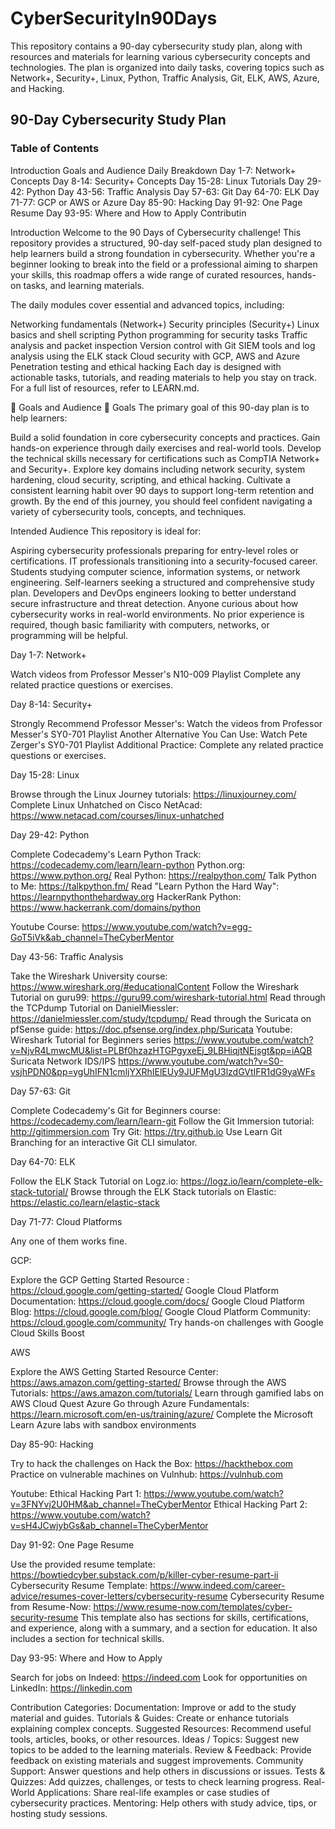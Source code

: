 # CyberSecurityIn90Days
This repository contains a 90-day cybersecurity study plan, along with resources and materials for learning various cybersecurity concepts and technologies. The plan is organized into daily tasks, covering topics such as Network+, Security+, Linux, Python, Traffic Analysis, Git, ELK, AWS, Azure, and Hacking. 

## 90-Day Cybersecurity Study Plan

### Table of Contents
Introduction
Goals and Audience
Daily Breakdown
Day 1-7: Network+ Concepts
Day 8-14: Security+ Concepts
Day 15-28: Linux Tutorials
Day 29-42: Python
Day 43-56: Traffic Analysis
Day 57-63: Git
Day 64-70: ELK
Day 71-77: GCP or AWS or Azure
Day 85-90: Hacking
Day 91-92: One Page Resume
Day 93-95: Where and How to Apply
Contributin

Introduction
Welcome to the 90 Days of Cybersecurity challenge!
This repository provides a structured, 90-day self-paced study plan designed to help learners build a strong foundation in cybersecurity. Whether you're a beginner looking to break into the field or a professional aiming to sharpen your skills, this roadmap offers a wide range of curated resources, hands-on tasks, and learning materials.

The daily modules cover essential and advanced topics, including:

Networking fundamentals (Network+)
Security principles (Security+)
Linux basics and shell scripting
Python programming for security tasks
Traffic analysis and packet inspection
Version control with Git
SIEM tools and log analysis using the ELK stack
Cloud security with GCP, AWS and Azure
Penetration testing and ethical hacking
Each day is designed with actionable tasks, tutorials, and reading materials to help you stay on track. For a full list of resources, refer to LEARN.md.

🎯 Goals and Audience
📌 Goals
The primary goal of this 90-day plan is to help learners:

Build a solid foundation in core cybersecurity concepts and practices.
Gain hands-on experience through daily exercises and real-world tools.
Develop the technical skills necessary for certifications such as CompTIA Network+ and Security+.
Explore key domains including network security, system hardening, cloud security, scripting, and ethical hacking.
Cultivate a consistent learning habit over 90 days to support long-term retention and growth.
By the end of this journey, you should feel confident navigating a variety of cybersecurity tools, concepts, and techniques.

Intended Audience
This repository is ideal for:

Aspiring cybersecurity professionals preparing for entry-level roles or certifications.
IT professionals transitioning into a security-focused career.
Students studying computer science, information systems, or network engineering.
Self-learners seeking a structured and comprehensive study plan.
Developers and DevOps engineers looking to better understand secure infrastructure and threat detection.
Anyone curious about how cybersecurity works in real-world environments.
No prior experience is required, though basic familiarity with computers, networks, or programming will be helpful.

Day 1-7: Network+

Watch videos from Professor Messer's N10-009 Playlist
Complete any related practice questions or exercises.

Day 8-14: Security+

Strongly Recommend Professor Messer's:
Watch the videos from Professor Messer's SY0-701 Playlist
Another Alternative You Can Use:
Watch Pete Zerger's SY0-701 Playlist
Additional Practice:
Complete any related practice questions or exercises.

Day 15-28: Linux

Browse through the Linux Journey tutorials: https://linuxjourney.com/
Complete Linux Unhatched on Cisco NetAcad: https://www.netacad.com/courses/linux-unhatched

Day 29-42: Python

Complete Codecademy's Learn Python Track: https://codecademy.com/learn/learn-python
Python.org: https://www.python.org/
Real Python: https://realpython.com/
Talk Python to Me: https://talkpython.fm/
Read "Learn Python the Hard Way": https://learnpythonthehardway.org
HackerRank Python: https://www.hackerrank.com/domains/python

Youtube Course:
https://www.youtube.com/watch?v=egg-GoT5iVk&ab_channel=TheCyberMentor

Day 43-56: Traffic Analysis

Take the Wireshark University course: https://www.wireshark.org/#educationalContent
Follow the Wireshark Tutorial on guru99: https://guru99.com/wireshark-tutorial.html
Read through the TCPdump Tutorial on DanielMiessler: https://danielmiessler.com/study/tcpdump/
Read through the Suricata on pfSense guide: https://doc.pfsense.org/index.php/Suricata
Youtube:
Wireshark Tutorial for Beginners series https://www.youtube.com/watch?v=NjvR4LmwcMU&list=PLBf0hzazHTGPgyxeEj_9LBHiqjtNEjsgt&pp=iAQB
Suricata Network IDS/IPS https://www.youtube.com/watch?v=S0-vsjhPDN0&pp=ygUhIFN1cmljYXRhIElEUy9JUFMgU3lzdGVtIFR1dG9yaWFs

Day 57-63: Git

Complete Codecademy's Git for Beginners course: https://codecademy.com/learn/learn-git
Follow the Git Immersion tutorial: http://gitimmersion.com
Try Git: https://try.github.io
Use Learn Git Branching for an interactive Git CLI simulator.

Day 64-70: ELK

Follow the ELK Stack Tutorial on Logz.io: https://logz.io/learn/complete-elk-stack-tutorial/
Browse through the ELK Stack tutorials on Elastic: https://elastic.co/learn/elastic-stack

Day 71-77: Cloud Platforms

Any one of them works fine.

GCP:

Explore the GCP Getting Started Resource : https://cloud.google.com/getting-started/
Google Cloud Platform Documentation: https://cloud.google.com/docs/
Google Cloud Platform Blog: https://cloud.google.com/blog/
Google Cloud Platform Community: https://cloud.google.com/community/
Try hands-on challenges with Google Cloud Skills Boost

AWS

Explore the AWS Getting Started Resource Center: https://aws.amazon.com/getting-started/
Browse through the AWS Tutorials: https://aws.amazon.com/tutorials/
Learn through gamified labs on AWS Cloud Quest
Azure
Go through Azure Fundamentals: https://learn.microsoft.com/en-us/training/azure/
Complete the Microsoft Learn Azure labs with sandbox environments

Day 85-90: Hacking

Try to hack the challenges on Hack the Box: https://hackthebox.com
Practice on vulnerable machines on Vulnhub: https://vulnhub.com

Youtube:
Ethical Hacking Part 1: https://www.youtube.com/watch?v=3FNYvj2U0HM&ab_channel=TheCyberMentor
Ethical Hacking Part 2: https://www.youtube.com/watch?v=sH4JCwjybGs&ab_channel=TheCyberMentor

Day 91-92: One Page Resume

Use the provided resume template: https://bowtiedcyber.substack.com/p/killer-cyber-resume-part-ii
Cybersecurity Resume Template: https://www.indeed.com/career-advice/resumes-cover-letters/cybersecurity-resume
Cybersecurity Resume from Resume-Now: https://www.resume-now.com/templates/cyber-security-resume This template also has sections for skills, certifications, and experience, along with a summary, and a section for education. It also includes a section for technical skills.

Day 93-95: Where and How to Apply

Search for jobs on Indeed: https://indeed.com Look for opportunities on LinkedIn: https://linkedin.com

Contribution Categories:
Documentation: Improve or add to the study material and guides.
Tutorials & Guides: Create or enhance tutorials explaining complex concepts.
Suggested Resources: Recommend useful tools, articles, books, or other resources.
Ideas / Topics: Suggest new topics to be added to the learning materials.
Review & Feedback: Provide feedback on existing materials and suggest improvements.
Community Support: Answer questions and help others in discussions or issues.
Tests & Quizzes: Add quizzes, challenges, or tests to check learning progress.
Real-World Applications: Share real-life examples or case studies of cybersecurity practices.
Mentoring: Help others with study advice, tips, or hosting study sessions.
